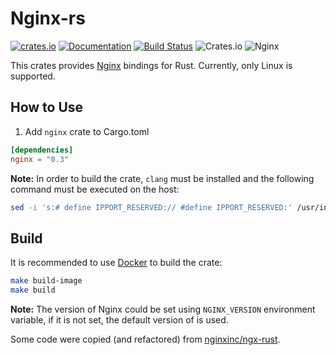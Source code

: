 Nginx-rs
========

[![crates.io](https://img.shields.io/crates/v/nginx.svg)](https://crates.io/crates/nginx) [![Documentation](https://img.shields.io/badge/Docs-nginx-blue.svg)](https://docs.rs/nginx) [![Build Status](https://travis-ci.org/arvancloud/nginx-rs.svg?branch=master)](https://travis-ci.org/arvancloud/nginx-rs) ![Crates.io](https://img.shields.io/crates/l/rustc-serialize.svg) ![Nginx](https://img.shields.io/badge/Nginx-1.15.8-orange.svg)

This crates provides [Nginx](https://nginx.org/) bindings for Rust. Currently, only Linux is supported.

## How to Use

1. Add `nginx` crate to Cargo.toml

```toml
[dependencies]
nginx = "0.3"
```

**Note:** In order to build the crate, `clang` must be installed and the following command must be executed on the host:

```sh
sed -i 's:# define IPPORT_RESERVED:// #define IPPORT_RESERVED:' /usr/include/netdb.h
```

## Build

It is recommended to use [Docker](https://docs.docker.com/) to build the crate:

```sh
make build-image
make build
```

**Note:** The version of Nginx could be set using `NGINX_VERSION` environment variable, if it is not set, the default version of is used.

Some code were copied (and refactored) from [nginxinc/ngx-rust](https://github.com/nginxinc/ngx-rust).
